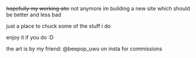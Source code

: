 ~~hopefully my working site~~
not anymore im building a new site which should be better and less bad

just a place to chuck some of the stuff i do

enjoy it if you do :D

the art is by my friend: @beepop_uwu on insta for commissions
